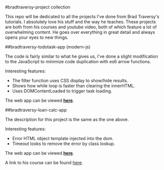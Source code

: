 #bradtraversy-project collection

This repo will be dedicated to all the projects I've done from Brad Traversy's tutorials. I absolutely love his stuff and the way he teaches. These projects are both from his courses and youtube video, both of which feature a lot of overwhelming content. He goes over everything in great detail and always opens your eyes to new things. 

##bradtraversy-todotask-app (modern-js)

The code is fairly similar to what he gives us, I've done a slight modification to the JavaScript to minimize code duplication with es6 arrow functions. 

Interesting features: 
* The filter function uses CSS display to show/hide results.
* Shows how while loop is faster than clearing the innerHTML.
* Uses DOMContentLoaded to trigger task loading.

The web app can be viewed **[here](https://w3althambition.github.io/bradtraversy-todotask-app)**.

##bradtraversy-loan-calc-app

The description for this project is the same as the one above. 

Interesting features:
* Error HTML object template injected into the dom.
* Timeout looks to remove the error by class lookup.

The web app can be viewed **[here](https://w3althambition.github.io/bradtraversy-loan-calc-app/)**.

A link to his course can be found [here](https://www.udemy.com/modern-javascript-from-the-beginning/).